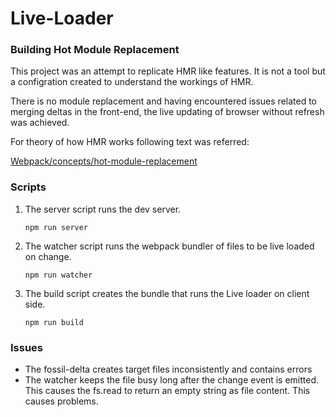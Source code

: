 # Live-Loader

<h3>Building Hot Module Replacement</h3>

This project was an attempt to replicate HMR like features. It is not a tool but a configration created to understand the workings of HMR. 

There is no module replacement and having encountered issues related to merging deltas in the front-end, the live updating of browser without refresh was achieved.

For theory of how HMR works following text was referred:

<a href="https://webpack.js.org/concepts/hot-module-replacement/">Webpack/concepts/hot-module-replacement</a>

<h3>Scripts</h3>
<ol>
  <li>
    The server script runs the dev server.

    npm run server
  </li>
  <li>
    The watcher script runs the webpack bundler of files to be live loaded on change.

    npm run watcher
  </li>
  <li>
    The build script creates  the bundle that runs the Live loader on client side.

    npm run build
  </li>
</ol>

<h3>Issues</h3>
 <ul>
 <li>
  The fossil-delta creates target files inconsistently and contains errors
 </li>
 <li>
  The watcher keeps the file busy long after the change event is emitted. This causes the fs.read to return an empty string as file content. This causes problems.
 </li>
 </ul>
